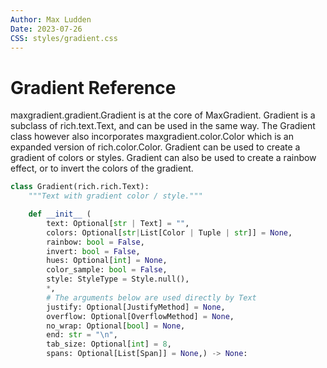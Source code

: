 ```yaml
---
Author: Max Ludden
Date: 2023-07-26
CSS: styles/gradient.css
---
```


# <span class="cool-wipe-header">Gradient Reference</span>

<span class="rainbow-wipe">maxgradient.gradient.Gradient</span> is at the core of MaxGradient. Gradient is a subclass of <span class="green-wipe">rich.text.Text</span>, and can be used in the same way. The Gradient class however also incorporates <span class="rainbow-wipe">maxgradient.color.Color</span> which is an expanded version of <span class="green-wipe">rich.color.Color</span>. Gradient can be used to create a gradient of colors or styles. Gradient can also be used to create a rainbow effect, or to invert the colors of the gradient.

```python
class Gradient(rich.rich.Text):
    """Text with gradient color / style."""

    def __init__ (
        text: Optional[str | Text] = "",
        colors: Optional[str|List[Color | Tuple | str]] = None,
        rainbow: bool = False,
        invert: bool = False,
        hues: Optional[int] = None,
        color_sample: bool = False,
        style: StyleType = Style.null(),
        *,
        # The arguments below are used directly by Text
        justify: Optional[JustifyMethod] = None,
        overflow: Optional[OverflowMethod] = None,
        no_wrap: Optional[bool] = None,
        end: str = "\n",
        tab_size: Optional[int] = 8,
        spans: Optional[List[Span]] = None,) -> None:
```
